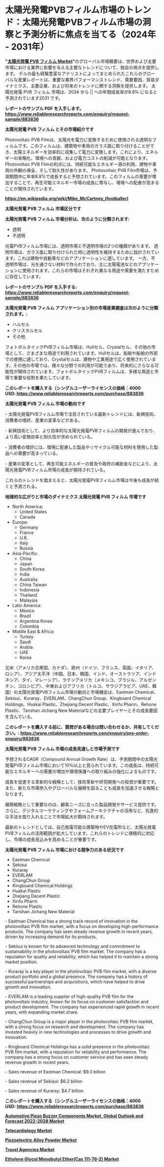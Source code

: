 <p><h1>太陽光発電PVBフィルム市場のトレンド：太陽光発電PVBフィルム市場の洞察と予測分析に焦点を当てる（2024年 - 2031年）</h1></p><p><strong>"<a href="https://www.reliableresearchreports.com/photovoltaic-pvb-film-r883836">太陽光発電 PVB フィルム Market</a>"</strong>のグローバル市場概要は、世界および主要市場における業界に影響を与える主要なトレンドについて、独自の視点を提供します。 デルの最も経験豊富なアナリストによってまとめられたこれらのグローバルな産業レポートは、重要な業界パフォーマンストレンド、需要要因、貿易ダイナミクス、主要企業、および将来のトレンドに関する洞察を提供します。 太陽光発電 PVB フィルム 市場は、2024 から || への年間成長率が8.8% になると予測されています2031 です。</p>
<p><strong>レポートのサンプル PDF を入手します。</strong><strong><a href="https://www.reliableresearchreports.com/enquiry/request-sample/883836">https://www.reliableresearchreports.com/enquiry/request-sample/883836</a></strong></p>
<p><strong>太陽光発電 PVB フィルム とその市場紹介です</strong></p>
<p><p>Photovoltaic PVB Filmは、太陽光を電力に変換するために使用される透明なフィルムです。このフィルムは、建築物や車両のガラス面に取り付けることができ、太陽エネルギーを効率的に収集して電力に変換します。これにより、エネルギーの省略化、環境への貢献、および電力コストの削減が可能となります。 Photovoltaic PVB Filmの利点には、持続可能なエネルギー源の利用、建物や車両の外観の保全、そして耐久性があります。 Photovoltaic PVB Film市場は、予測期間中に年率8.8%で成長すると予想されています。このフィルムの需要が増加することで、再生可能エネルギー市場の成長に寄与し、環境への配慮が高まることが期待されています。</p><a href="https://en.wikipedia.org/wiki/Mike_McCartney_(footballer)"></a></p>
<p><strong><a href="https://en.wikipedia.org/wiki/Mike_McCartney_(footballer)">https://en.wikipedia.org/wiki/Mike_McCartney_(footballer)</a></strong></p>
<p><strong>太陽光発電 PVB フィルム&nbsp;市場区分です</strong><strong></strong></p>
<p><strong>太陽光発電 PVB フィルム 市場分析は、次のように分類されます:</strong>&nbsp;</p>
<p><ul><li>透明</li><li>不透明</li></ul></p>
<p><p>光電PVBフィルム市場には、透明市場と不透明市場の2つの種類があります。 透明市場は、ガラス面に取り付けられた時に透明性を維持するために設計されています。これは建物や自動車などのアプリケーションに適しています。 一方、不透明市場は、光を通さない材料で作られており、主に太陽電池などのアプリケーションに使用されます。これらの市場はそれぞれ異なる用途や需要を満たすために存在しています。</p></p>
<p><strong>レポートのサンプル PDF を入手する: <a href="https://www.reliableresearchreports.com/enquiry/request-sample/883836">https://www.reliableresearchreports.com/enquiry/request-sample/883836</a></strong></p>
<p><strong> 太陽光発電 PVB フィルム アプリケーション別の市場産業調査は次のように分類されます。:</strong></p>
<p><ul><li>ハルセル</li><li>クリスタルセル</li><li>その他</li></ul></p>
<p><p>フォトボルタイックPVBフィルム市場は、Hullセル、Crystalセル、その他の市場として、さまざまな用途で利用されています。Hullセルは、船舶や船舶の外部での使用に適しており、Crystalセルは、建物や工業用途で広く使用されています。その他の市場では、様々な分野での利用が可能であり、将来的にさらなる可能性が期待されています。フォトボルタイックPVBフィルムは、多様な用途と市場で重要な役割を果たしています。</p></p>
<p><strong>このレポートを購入する（シングルユーザーライセンスの価格：4000 USD:</strong><strong>&nbsp;<a href="https://www.reliableresearchreports.com/purchase/883836">https://www.reliableresearchreports.com/purchase/883836</a></strong></p>
<p><strong>太陽光発電 PVB フィルム 市場の動向です</strong></p>
<p><p>- 太陽光発電PVBフィルム市場で注目されている最新トレンドには、新興技術、消費者の嗜好、産業の変革などがある。 </p><p>- 新興技術として、より効率的な太陽光発電PVBフィルムの開発が進んでおり、より高い変換効率と耐久性が求められている。</p><p>- 消費者の嗜好には、環境に配慮した製品やリサイクル可能な材料を使用した製品への需要が高まっている。</p><p>- 産業の変革として、再生可能エネルギーの普及や政府の補助金などにより、太陽光発電PVBフィルム市場の成長が期待されている。</p><p>これらのトレンドを踏まえると、太陽光発電PVBフィルム市場は今後も成長が続くと予測される。</p></p>
<p><strong>地理的な広がりと市場のダイナミクス 太陽光発電 PVB フィルム 市場です</strong></p>
<p><ul>
    <li>
        North America:
        <ul>
            <li>United States</li>
            <li>Canada</li>
        </ul>
    </li>
    <li>
        Europe:
        <ul>
            <li>Germany</li>
            <li>France</li>
            <li>U.K.</li>
            <li>Italy</li>
            <li>Russia</li>
        </ul>
    </li>
    <li>
        Asia-Pacific:
        <ul>
            <li>China</li>
            <li>Japan</li>
            <li>South Korea</li>
            <li>India</li>
            <li>Australia</li>
            <li>China Taiwan</li>
            <li>Indonesia</li>
            <li>Thailand</li>
            <li>Malaysia</li>
        </ul>
    </li>
    <li>
        Latin America:
        <ul>
            <li>Mexico</li>
            <li>Brazil</li>
            <li>Argentina Korea</li>
            <li>Colombia</li>
        </ul>
    </li>
    <li>
        Middle East & Africa:
        <ul>
            <li>Turkey</li>
            <li>Saudi</li>
            <li>Arabia</li>
            <li>UAE</li>
            <li>Korea</li>
        </ul>
    </li>
    </ul></p>
<p><p>北米（アメリカ合衆国、カナダ）、欧州（ドイツ、フランス、英国、イタリア、ロシア）、アジア太平洋（中国、日本、韓国、インド、オーストラリア、インドネシア、タイ、マレーシア）、ラテンアメリカ（メキシコ、ブラジル、アルゼンチン、コロンビア）、中東およびアフリカ（トルコ、サウジアラビア、UAE、韓国）の太陽光発電PVBフィルム市場の動向と市場機会は、Eastman Chemical、Sekisui、Kuraray、EVERLAM、ChangChun Group、Kingboard Chemical Holdings、Huakai Plastic、Zhejiang Decent Plastic、Xinfu Pharm、Rehone Plastic、Tanshan Jichang New Materialなどの主要プレイヤーとその成長要因を含んでいる。</p></p>
<p><strong>このレポートを購入する前に、質問がある場合は問い合わせるか、共有してください。:&nbsp;<a href="https://www.reliableresearchreports.com/enquiry/pre-order-enquiry/883836">https://www.reliableresearchreports.com/enquiry/pre-order-enquiry/883836</a></strong></p>
<p><strong>太陽光発電 PVB フィルム 市場の成長見通しと市場予測です</strong></p>
<p><p>予想されるCAGR（Compound Annual Growth Rate）は、予測期間中の太陽光発電PVBフィルム市場において10％以上と見られています。この成長は、持続可能なエネルギーへの需要の増加や環境保護への取り組みの強化によるものです。</p><p>成長を促進する革新的な戦略として、技術革新や研究開発への投資が重要です。また、新たな市場参入やグローバルな展開を図ることも成長を加速させる戦略となります。</p><p>展開戦略として重要なのは、顧客ニーズに合った製品開発やサービス提供です。さらに、デジタルマーケティングやフォームアーキテクチャの活用など、先進的な手法を取り入れることで市場拡大が期待されます。</p><p>最新のトレンドとしては、自己発電可能な建築物やEV充電所など、太陽光発電PVBフィルムの活用範囲が拡大しています。これらのトレンドに積極的に対応し、市場の成長見込みを高めることが重要です。</p></p>
<p><strong>太陽光発電 PVB フィルム 市場における競争力のある状況です</strong></p>
<p><ul><li>Eastman Chemical</li><li>Sekisui</li><li>Kuraray</li><li>EVERLAM</li><li>ChangChun Group</li><li>Kingboard Chemical Holdings</li><li>Huakai Plastic</li><li>Zhejiang Decent Plastic</li><li>Xinfu Pharm</li><li>Rehone Plastic</li><li>Tanshan Jichang New Material</li></ul></p>
<p><p>- Eastman Chemical has a strong track record of innovation in the photovoltaic PVB film market, with a focus on developing high-performance products. The company has seen steady revenue growth in recent years, driven by increasing demand for its products.</p><p>- Sekisui is known for its advanced technology and commitment to sustainability in the photovoltaic PVB film market. The company has a reputation for quality and reliability, which has helped it to maintain a strong market position.</p><p>- Kuraray is a key player in the photovoltaic PVB film market, with a diverse product portfolio and a global presence. The company has a history of successful partnerships and acquisitions, which have helped to drive growth and innovation.</p><p>- EVERLAM is a leading supplier of high-quality PVB film for the photovoltaic industry, known for its focus on customer satisfaction and product development. The company has experienced rapid growth in recent years, with expanding market share.</p><p>- ChangChun Group is a major player in the photovoltaic PVB film market, with a strong focus on research and development. The company has invested heavily in new technologies and processes to drive growth and innovation.</p><p>- Kingboard Chemical Holdings has a solid presence in the photovoltaic PVB film market, with a reputation for reliability and performance. The company has a strong focus on customer service and has seen steady revenue growth in recent years.</p><p>- Sales revenue of Eastman Chemical: $9.3 billion</p><p>- Sales revenue of Sekisui: $6.2 billion</p><p>- Sales revenue of Kuraray: $4.7 billion</p></p>
<p><strong>このレポートを購入する（シングルユーザーライセンスの価格：4000 USD:</strong>&nbsp;<strong><a href="https://www.reliableresearchreports.com/purchase/883836">https://www.reliableresearchreports.com/purchase/883836</a></strong></p>
<p><strong><p><a href="https://issuu.com/reportprime-2/docs/automotive-piezo-buzzer-components-_865d189c6499aa">Automotive Piezo Buzzer Components Market, Global Outlook and Forecast 2022-2028 Market</a></p><p><a href="https://github.com/mauripalmi/Market-Research-Report-List-5/blob/main/telecardiology-market.md">Telecardiology Market</a></p><p><a href="https://www.linkedin.com/pulse/strategic-insights-global-piezoelectric-alloy-powder-zpjdc?trackingId=5knZxDI6SxisChH5Lf%2FWQw%3D%3D">Piezoelectric Alloy Powder Market</a></p><p><a href="https://github.com/nicoletavirag/Market-Research-Report-List-5/blob/main/travel-agencies-market.md">Travel Agencies Market</a></p><p><a href="https://www.linkedin.com/pulse/ethylene-glycol-monobutyl-ethercas-growizr-9wikf?trackingId=ETURktFNToOPgbUacOh5Gw%3D%3D">Ethylene Glycol Monobutyl Ether(Cas 111-76-2) Market</a></p></strong></p>